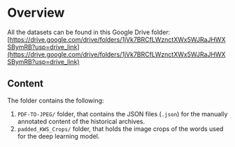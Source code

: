 # Overview
All the datasets can be found in this Google Drive folder:
[https://drive.google.com/drive/folders/1jVk7BRCfLWznctXWx5WJRaJHWXSBymRB?usp=drive_link](https://drive.google.com/drive/folders/1jVk7BRCfLWznctXWx5WJRaJHWXSBymRB?usp=drive_link)

## Content
The folder contains the following:
1. `PDF-TO-JPEG/` folder, that contains the JSON files (`.json`) for the manually annotated content of the historical archives.
2. `padded_KWS_Crops/` folder, that holds the image crops of the words used for the deep learning model.
